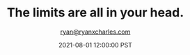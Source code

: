 ---
title: The limits are all in your head.
author: ryan@ryanxcharles.com
date: 2021-08-01 12:00:00 PST
type: headline
---